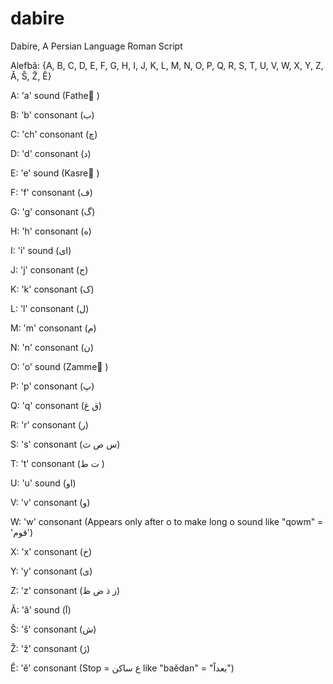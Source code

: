 # dabire
Dabire, A Persian Language Roman Script

Alefbǎ: {A, B, C, D, E, F, G, H, I, J, K, L, M, N, O, P, Q, R, S, T, U, V, W, X, Y, Z, Ǎ, Š, Ž, Ě}

A: 'a' sound (Fathe َ)

B: 'b' consonant (ب)

C: 'ch' consonant (چ)

D: 'd' consonant (د)

E: 'e' sound (Kasre ِ)

F: 'f' consonant (ف)

G: 'g' consonant (گ)

H: 'h' consonant (ه)

I: 'i' sound (ای)

J: 'j' consonant (ج)

K: 'k' consonant (ک)

L: 'l' consonant (ل)

M: 'm' consonant (م)

N: 'n' consonant (ن)

O: 'o' sound (Zammeُ )

P: 'p' consonant (پ)

Q: 'q' consonant (ق غ)

R: 'r' consonant (ر)

S: 's' consonant (س ص ث)

T: 't' consonant (ت ط )

U: 'u' sound (او)

V: 'v' consonant (و)

W: 'w' consonant (Appears only after o to make long o sound like "qowm" = 'قوم')

X: 'x' consonant (خ)

Y: 'y' consonant (ی)

Z: 'z' consonant (ز ذ ض ظ)

Ǎ: 'ǎ' sound (آ)

Š: 'š' consonant (ش)

Ž: 'ž' consonant (ژ)

Ě: 'ě' consonant (Stop = ع ساکن like "baědan" = "بعداً")


